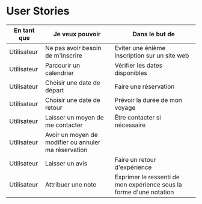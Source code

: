 # User Stories

|En tant que|Je veux pouvoir| Dans le but de|
|---|---|---|
|Utilisateur|Ne pas avoir besoin de m'inscrire|Eviter une énième inscription sur un site web|
|Utilisateur|Parcourir un calendrier|Vérifier les dates disponibles|
|Utilisateur|Choisir une date de départ|Faire une réservation|
|Utilisateur|Choisir une date de retour|Prévoir la durée de mon voyage|
|Utilisateur|Laisser un moyen de me contacter|Être contacter si nécessaire|
|Utilisateur|Avoir un moyen de modifier ou annuler ma réservation||
|Utilisateur|Laisser un avis|Faire un retour d'expérience|
|Utilisateur|Attribuer une note|Exprimer le ressenti de mon expérience sous la forme d'une notation|
